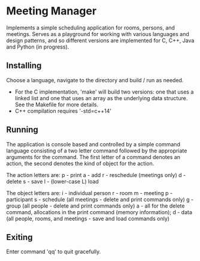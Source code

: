 # Meeting Manager 
Implements a simple scheduling application for rooms, persons, and meetings. Serves as a playground for working with various languages and design patterns, and so different versions are implemented for C, C++, Java and Python (in progress).

## Installing
Choose a language, navigate to the directory and build / run as needed.

* For the C implementation, 'make' will build two versions: one that uses a linked list and one that uses an array as the underlying data structure. See the Makefile for more details.
* C++ compilation requires '-std=c++14'

## Running
The application is console based and controlled by a simple command language consisting of a two letter command followed by the appropriate arguments for the command. The first letter of a command denotes an action, the second denotes the kind of object for the action.

The action letters are:
p - print
a - add
r - reschedule (meetings only)
d - delete
s - save
l - (lower-case L) load

The object letters are:
i - individual person
r - room
m - meeting
p - participant
s - schedule (all meetings - delete and print commands only)
g - group (all people - delete and print commands only)
a - all for the delete command, allocations in the print command (memory information); 
d - data (all people, rooms, and meetings - save and load commands only)

## Exiting
Enter command 'qq' to quit gracefully.